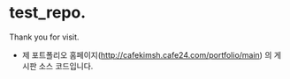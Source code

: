 # test_repo.
Thank you for visit.

- 제 포트폴리오 홈페이지(<http://cafekimsh.cafe24.com/portfolio/main>) 의 게시판 소스 코드입니다.
